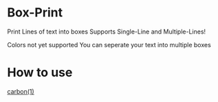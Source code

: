 # Box-Print
Print Lines of text into boxes
Supports Single-Line and Multiple-Lines!

Colors not yet supported
You can seperate your text into multiple boxes

# How to use
[carbon(1)](https://user-images.githubusercontent.com/69310714/222963262-15b7051f-5179-4411-a7b1-3ec24893ae69.png)
